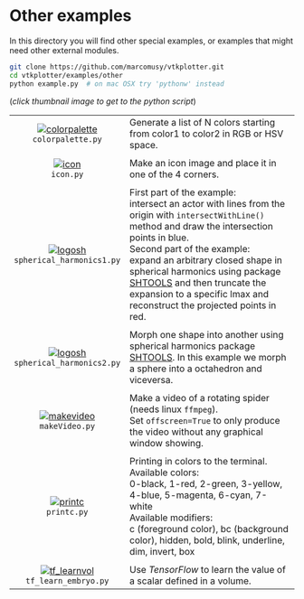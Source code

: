 # Other examples
In this directory you will find other special examples, or examples that might need other external modules.
```bash
git clone https://github.com/marcomusy/vtkplotter.git
cd vtkplotter/examples/other
python example.py  # on mac OSX try 'pythonw' instead
```
(_click thumbnail image to get to the python script_)

|    |    |
|:----------------------------------------------------------------------------------------------------------------------------------------------------------------------------------------------------------------------------------:|:-----|
| [![colorpalette](https://user-images.githubusercontent.com/32848391/50739011-2c94c200-11da-11e9-8f36-ede1b2a014a8.jpg)](https://github.com/marcomusy/vtkplotter/blob/master/examples/other/colorpalette.py)<br/> `colorpalette.py` | Generate a list of N colors starting from color1 to color2 in RGB or HSV space. |
|                                                                                                                                                                                                                                    |      |
| [![icon](https://user-images.githubusercontent.com/32848391/50739009-2bfc2b80-11da-11e9-9e2e-a5e0e987a91a.jpg)](https://github.com/marcomusy/vtkplotter/blob/master/examples/other/icon.py)<br/> `icon.py`                         | Make an icon image and place it in one of the 4 corners. |
|                                                                                                                                                                                                                                    |      |
| [![logosh](https://shtools.oca.eu/shtools/images/company_logo.png)](https://github.com/marcomusy/vtkplotter/blob/master/examples/other/spherical_harmonics1.py)<br/> `spherical_harmonics1.py`                                     |  First part of the example:<br>intersect an actor with lines from the origin with `intersectWithLine()` method and draw the intersection points in blue.<br>Second part of the example:<br>expand an arbitrary closed shape in spherical harmonics using package [SHTOOLS](https://shtools.oca.eu/shtools/) and then truncate the expansion to a specific lmax and reconstruct the projected points in red. |
|                                                                                                                                                                                                                                    |      |
| [![logosh](https://shtools.oca.eu/shtools/images/company_logo.png)](https://github.com/marcomusy/vtkplotter/blob/master/examples/other/spherical_harmonics2.py)<br/> `spherical_harmonics2.py`                                     | Morph one shape into another using spherical harmonics package [SHTOOLS](https://shtools.oca.eu/shtools/). In this example we morph a sphere into a octahedron and viceversa. |
|                                                                                                                                                                                                                                    |      |
| [![makevideo](https://user-images.githubusercontent.com/32848391/50739007-2bfc2b80-11da-11e9-97e6-620a3541a6fa.jpg)](https://github.com/marcomusy/vtkplotter/blob/master/examples/basic/makeVideo.py)<br/> `makeVideo.py`          | Make a video of a rotating spider (needs linux `ffmpeg`). <br/>Set `offscreen=True` to only produce the video without any graphical window showing. |
|                                                                                                                                                                                                                                    |      |
| [![printc](https://user-images.githubusercontent.com/32848391/50739010-2bfc2b80-11da-11e9-94de-011e50a86e61.jpg)](https://github.com/marcomusy/vtkplotter/blob/master/examples/other/printc.py)<br/> `printc.py`                   | Printing in colors to the terminal.<br> Available colors: <br>0-black, 1-red, 2-green, 3-yellow, 4-blue, 5-magenta, 6-cyan, 7-white<br>Available modifiers:<br> c (foreground color), bc (background color), hidden, bold, blink, underline, dim, invert, box |
|                                                                                                                                                                                                                                    |      |
| [![tf_learnvol](https://user-images.githubusercontent.com/32848391/53975600-79771500-4105-11e9-8741-4661c2f035d4.jpg)](https://github.com/marcomusy/vtkplotter/blob/master/examples/other/tf_learn_embryo.py)<br/> `tf_learn_embryo.py` | Use *TensorFlow* to learn the value of a scalar defined in a volume. |
